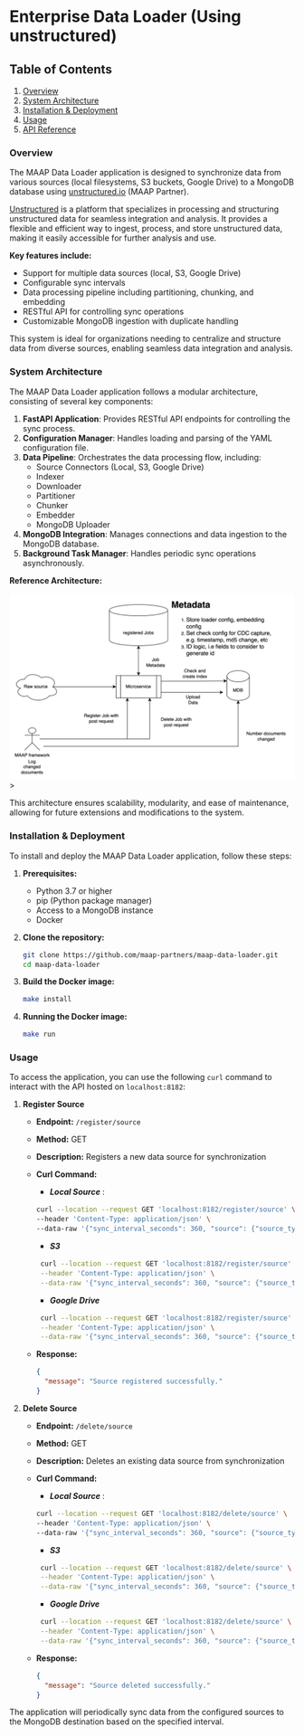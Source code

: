 # Enterprise Data Loader (Using unstructured)

## Table of Contents

1. [Overview](#overview)
2. [System Architecture](#system-architecture)
3. [Installation & Deployment](#installation--deployment)
4. [Usage](#usage)
5. [API Reference](#api-reference)

### Overview

The MAAP Data Loader application is designed to synchronize data from various sources (local filesystems, S3 buckets, Google Drive) to a MongoDB database using [unstructured.io](https://unstructured.io) (MAAP Partner). 


[Unstructured](https://unstructured.io) is a platform that specializes in processing and structuring unstructured data for seamless integration and analysis. It provides a flexible and efficient way to ingest, process, and store unstructured data, making it easily accessible for further analysis and use.



**Key features include:**
- Support for multiple data sources (local, S3, Google Drive)
- Configurable sync intervals
- Data processing pipeline including partitioning, chunking, and embedding
- RESTful API for controlling sync operations
- Customizable MongoDB ingestion with duplicate handling

This system is ideal for organizations needing to centralize and structure data from diverse sources, enabling seamless data integration and analysis.

### System Architecture

The MAAP Data Loader application follows a modular architecture, consisting of several key components:

1. **FastAPI Application**: Provides RESTful API endpoints for controlling the sync process.
2. **Configuration Manager**: Handles loading and parsing of the YAML configuration file.
3. **Data Pipeline**: Orchestrates the data processing flow, including:
   - Source Connectors (Local, S3, Google Drive)
   - Indexer
   - Downloader
   - Partitioner
   - Chunker
   - Embedder
   - MongoDB Uploader
4. **MongoDB Integration**: Manages connections and data ingestion to the MongoDB database.
5. **Background Task Manager**: Handles periodic sync operations asynchronously.

**Reference Architecture:**

![Arch_Diagram.png](ent-data-arch.png)>

This architecture ensures scalability, modularity, and ease of maintenance, allowing for future extensions and modifications to the system.

### Installation & Deployment

To install and deploy the MAAP Data Loader application, follow these steps:

1. **Prerequisites:**
   - Python 3.7 or higher
   - pip (Python package manager)
   - Access to a MongoDB instance
   - Docker

2. **Clone the repository:**
   ```sh
   git clone https://github.com/maap-partners/maap-data-loader.git
   cd maap-data-loader
   ```

3. **Build the Docker image:**
   ```sh
   make install
   ```

4. **Running the Docker image:**
   ```sh
   make run
   ```

### Usage

To access the application, you can use the following `curl` command to interact with the API hosted on `localhost:8182`:


1. **Register Source**
   - **Endpoint:** `/register/source`
   - **Method:** GET
   - **Description:** Registers a new data source for synchronization
   - **Curl Command:**
      -  ***Local Source*** : 
      ```sh
      curl --location --request GET 'localhost:8182/register/source' \
      --header 'Content-Type: application/json' \
      --data-raw '{"sync_interval_seconds": 360, "source": {"source_type": "local", "params": {"remote_url": "<source-url-folder-path>", "chunking_strategy": "by_title", "chunk_max_characters": "1500", "chunk_overlap": "100"}}, "destination": {"mongodb_uri": "<your-mongodb-connection-string>", "database": "<your-db-name>", "collection": "<your-collection-name>", "index_name": "default", "embedding_path": "embeddings", "embedding_dimensions": embedding-model-dims, "id_fields": ["field1","field2" ], "create_md5": true, "batch_size": 100}}'
      ```

      -  ***S3***
     ```sh
      curl --location --request GET 'localhost:8182/register/source' \
      --header 'Content-Type: application/json' \
      --data-raw '{"sync_interval_seconds": 360, "source": {"source_type": "s3", "credentials": {"aws_access_key_id": "<your-aws-access-key-id>", "aws_secret_access_key": "<your-aws-secret-key>", "aws_session_token": "<your-aws-session-token>"}, "params": {"remote_url": "<source-url-folder-path>", "chunking_strategy": "by_title", "chunk_max_characters": "1500", "chunk_overlap": "100"}}, "destination": {"mongodb_uri": "<your-mongodb-connection-string>", "database": "<your-db-name>", "collection": "<your-collection-name>", "index_name": "default", "embedding_path": "embeddings", "embedding_dimensions": embedding-model-dims, "id_fields": ["field1","field2" ], "create_md5": true, "batch_size": 100}}'
      ```

      -  ***Google Drive***
     ```sh
      curl --location --request GET 'localhost:8182/register/source' \
      --header 'Content-Type: application/json' \
      --data-raw '{"sync_interval_seconds": 360, "source": {"source_type": "google-drive", "credentials": {"gcp_service_account_key_string": "<gcp_service_account_key_string>", "google_drive_folder_id": "<google_drive_folder_id>"}, "params": {"remote_url": "<source-url-folder-path>", "chunking_strategy": "by_title", "chunk_max_characters": "1500", "chunk_overlap": "100"}}, "destination": {"mongodb_uri": "<your-mongodb-connection-string>", "database": "<your-db-name>", "collection": "<your-collection-name>", "index_name": "default", "embedding_path": "embeddings", "embedding_dimensions": embedding-model-dims, "id_fields": ["field1","field2" ], "create_md5": true, "batch_size": 100}}'
      ```

   - **Response:**
     ```json
     {
       "message": "Source registered successfully."
     }
     ```

2. **Delete Source**
   - **Endpoint:** `/delete/source`
   - **Method:** GET
   - **Description:** Deletes an existing data source from synchronization
   - **Curl Command:**
      -  ***Local Source*** : 
      ```sh
      curl --location --request GET 'localhost:8182/delete/source' \
      --header 'Content-Type: application/json' \
      --data-raw '{"sync_interval_seconds": 360, "source": {"source_type": "local", "params": {"remote_url": "<source-url-folder-path>", "chunking_strategy": "by_title", "chunk_max_characters": "1500", "chunk_overlap": "100"}}, "destination": {"mongodb_uri": "<your-mongodb-connection-string>", "database": "<your-db-name>", "collection": "<your-collection-name>", "index_name": "default", "embedding_path": "embeddings", "embedding_dimensions": embedding-model-dims, "id_fields": ["field1","field2" ], "create_md5": true, "batch_size": 100}}'
      ```

      -  ***S3***
     ```sh
      curl --location --request GET 'localhost:8182/delete/source' \
      --header 'Content-Type: application/json' \
      --data-raw '{"sync_interval_seconds": 360, "source": {"source_type": "s3", "credentials": {"aws_access_key_id": "<your-aws-access-key-id>", "aws_secret_access_key": "<your-aws-secret-key>", "aws_session_token": "<your-aws-session-token>"}, "params": {"remote_url": "<source-url-folder-path>", "chunking_strategy": "by_title", "chunk_max_characters": "1500", "chunk_overlap": "100"}}, "destination": {"mongodb_uri": "<your-mongodb-connection-string>", "database": "<your-db-name>", "collection": "<your-collection-name>", "index_name": "default", "embedding_path": "embeddings", "embedding_dimensions": embedding-model-dims, "id_fields": ["field1","field2" ], "create_md5": true, "batch_size": 100}}'
      ```

      -  ***Google Drive***
     ```sh
      curl --location --request GET 'localhost:8182/delete/source' \
      --header 'Content-Type: application/json' \
      --data-raw '{"sync_interval_seconds": 360, "source": {"source_type": "google-drive", "credentials": {"gcp_service_account_key_string": "<gcp_service_account_key_string>", "google_drive_folder_id": "<google_drive_folder_id>"}, "params": {"remote_url": "<source-url-folder-path>", "chunking_strategy": "by_title", "chunk_max_characters": "1500", "chunk_overlap": "100"}}, "destination": {"mongodb_uri": "<your-mongodb-connection-string>", "database": "<your-db-name>", "collection": "<your-collection-name>", "index_name": "default", "embedding_path": "embeddings", "embedding_dimensions": embedding-model-dims, "id_fields": ["field1","field2" ], "create_md5": true, "batch_size": 100}}'
      ```

   - **Response:**
     ```json
     {
       "message": "Source deleted successfully."
     }
     ```

The application will periodically sync data from the configured sources to the MongoDB destination based on the specified interval.
